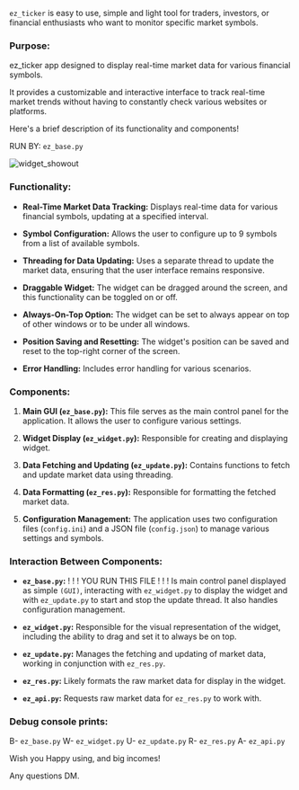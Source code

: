 
`ez_ticker` is easy to use, simple and light tool for traders, investors, or financial enthusiasts who want to monitor specific market symbols.

### Purpose:

ez_ticker app designed to display real-time market data for various financial symbols.

It provides a customizable and interactive interface to track real-time market trends without having to constantly check various websites or platforms.

Here's a brief description of its functionality and components!

RUN BY: `ez_base.py`

![widget_showout](https://github.com/ballsconnoisseur/ezticker/assets/142732987/86ec486b-0c31-4d2b-b5c1-def874b2c176)

### Functionality:

- **Real-Time Market Data Tracking:**
        Displays real-time data for various financial symbols, updating at a specified interval.

- **Symbol Configuration:**
        Allows the user to configure up to 9 symbols from a list of available symbols.

- **Threading for Data Updating:**
        Uses a separate thread to update the market data, ensuring that the user interface remains responsive.
  
- **Draggable Widget:**
        The widget can be dragged around the screen, and this functionality can be toggled on or off.

- **Always-On-Top Option:**
        The widget can be set to always appear on top of other windows or to be under all windows.

- **Position Saving and Resetting:**
        The widget's position can be saved and reset to the top-right corner of the screen.

- **Error Handling:**
        Includes error handling for various scenarios.


### Components:

1. **Main GUI (`ez_base.py`):**
          This file serves as the main control panel for the application.
          It allows the user to configure various settings.
   
3. **Widget Display (`ez_widget.py`):**
         Responsible for creating and displaying widget.

4. **Data Fetching and Updating (`ez_update.py`):**
         Contains functions to fetch and update market data using threading.

6. **Data Formatting (`ez_res.py`):**
         Responsible for formatting the fetched market data.

8. **Configuration Management:**
         The application uses two configuration files (`config.ini`) and a JSON file (`config.json`) to manage various settings and symbols.


### Interaction Between Components:

- **`ez_base.py`:**
                  !        !        !        YOU RUN THIS FILE        !        !        !
                  Is main control panel displayed as simple `(GUI)`, interacting with `ez_widget.py` to display the widget and with `ez_update.py` to start and stop the update thread.
                  It also handles configuration management.

- **`ez_widget.py`:**
                    Responsible for the visual representation of the widget, including the ability to drag and set it to always be on top.

- **`ez_update.py`:**
                    Manages the fetching and updating of market data, working in conjunction with `ez_res.py`.

- **`ez_res.py`:**
                    Likely formats the raw market data for display in the widget.

- **`ez_api.py`:**
                    Requests raw market data for `ez_res.py` to work with.

### Debug console prints: 
B- `ez_base.py`
W- `ez_widget.py`
U- `ez_update.py`
R- `ez_res.py`
A- `ez_api.py`

Wish you Happy using, and big incomes!

Any questions DM.
